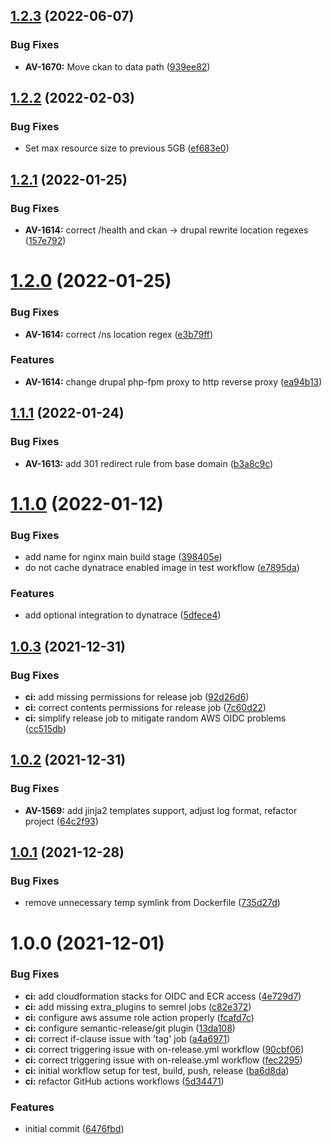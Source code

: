 ## [1.2.3](https://github.com/vrk-kpa/opendata-nginx/compare/v1.2.2...v1.2.3) (2022-06-07)


### Bug Fixes

* **AV-1670:** Move ckan to data path ([939ee82](https://github.com/vrk-kpa/opendata-nginx/commit/939ee82730b461f398d9f54f4e01414e79f9c60b))

## [1.2.2](https://github.com/vrk-kpa/opendata-nginx/compare/v1.2.1...v1.2.2) (2022-02-03)


### Bug Fixes

* Set max resource size to previous 5GB ([ef683e0](https://github.com/vrk-kpa/opendata-nginx/commit/ef683e04d95a54b8e0bc049fa35b271c1049afb0))

## [1.2.1](https://github.com/vrk-kpa/opendata-nginx/compare/v1.2.0...v1.2.1) (2022-01-25)


### Bug Fixes

* **AV-1614:** correct /health and ckan -> drupal rewrite location regexes ([157e792](https://github.com/vrk-kpa/opendata-nginx/commit/157e7929909093a7bd7272b6ef3f3409bab111d4))

# [1.2.0](https://github.com/vrk-kpa/opendata-nginx/compare/v1.1.1...v1.2.0) (2022-01-25)


### Bug Fixes

* **AV-1614:** correct /ns location regex ([e3b79ff](https://github.com/vrk-kpa/opendata-nginx/commit/e3b79ff3473c9f47482fa68b45a0bb4bc0fab5b0))


### Features

* **AV-1614:** change drupal php-fpm proxy to http reverse proxy ([ea94b13](https://github.com/vrk-kpa/opendata-nginx/commit/ea94b1385e8aebbec2c5f01d8d0a10a1b0782671))

## [1.1.1](https://github.com/vrk-kpa/opendata-nginx/compare/v1.1.0...v1.1.1) (2022-01-24)


### Bug Fixes

* **AV-1613:** add 301 redirect rule from base domain ([b3a8c9c](https://github.com/vrk-kpa/opendata-nginx/commit/b3a8c9c1ce0d7e462affe30f2ee4b42cf9b54da9))

# [1.1.0](https://github.com/vrk-kpa/opendata-nginx/compare/v1.0.3...v1.1.0) (2022-01-12)


### Bug Fixes

* add name for nginx main build stage ([398405e](https://github.com/vrk-kpa/opendata-nginx/commit/398405effa3d0e89398ddc2dc82233b60f675d3c))
* do not cache dynatrace enabled image in test workflow ([e7895da](https://github.com/vrk-kpa/opendata-nginx/commit/e7895daba7089ba7f4883146880f003a377bf80d))


### Features

* add optional integration to dynatrace ([5dfece4](https://github.com/vrk-kpa/opendata-nginx/commit/5dfece4373fe3b921a55825799c19617c1bf0172))

## [1.0.3](https://github.com/vrk-kpa/opendata-nginx/compare/v1.0.2...v1.0.3) (2021-12-31)


### Bug Fixes

* **ci:** add missing permissions for release job ([92d26d6](https://github.com/vrk-kpa/opendata-nginx/commit/92d26d6879a9a0b3f10ec047d07236876ea367a5))
* **ci:** correct contents permissions for release job ([7c60d22](https://github.com/vrk-kpa/opendata-nginx/commit/7c60d223617d930be47e1d2d6cc7e11e6a4188bb))
* **ci:** simplify release job to mitigate random AWS OIDC problems ([cc515db](https://github.com/vrk-kpa/opendata-nginx/commit/cc515dbe7026193338c517d070c52c09b0530844))

## [1.0.2](https://github.com/vrk-kpa/opendata-nginx/compare/v1.0.1...v1.0.2) (2021-12-31)


### Bug Fixes

* **AV-1569:** add jinja2 templates support, adjust log format, refactor project ([64c2f93](https://github.com/vrk-kpa/opendata-nginx/commit/64c2f932635b6041e2c37156a2743df2589a80ca))

## [1.0.1](https://github.com/vrk-kpa/opendata-nginx/compare/v1.0.0...v1.0.1) (2021-12-28)


### Bug Fixes

* remove unnecessary temp symlink from Dockerfile ([735d27d](https://github.com/vrk-kpa/opendata-nginx/commit/735d27d19a07d8e16a6de6c4ef52938f32c6c2b0))

# 1.0.0 (2021-12-01)


### Bug Fixes

* **ci:** add cloudformation stacks for OIDC and ECR access ([4e729d7](https://github.com/vrk-kpa/opendata-nginx/commit/4e729d7345836b5e12914244fbb7b806262c5a14))
* **ci:** add missing extra_plugins to semrel jobs ([c82e372](https://github.com/vrk-kpa/opendata-nginx/commit/c82e3729fb9d4d5c04f8b0f3f0149351517fd083))
* **ci:** configure aws assume role action properly ([fcafd7c](https://github.com/vrk-kpa/opendata-nginx/commit/fcafd7c4c56fa822dfdd85a6c1b0c22c4748d92b))
* **ci:** configure semantic-release/git plugin ([13da108](https://github.com/vrk-kpa/opendata-nginx/commit/13da1084668e0b1fe6144dcd9aef727562c44256))
* **ci:** correct if-clause issue with 'tag' job ([a4a6971](https://github.com/vrk-kpa/opendata-nginx/commit/a4a697176858b3ae76861b786c75604829f4a81c))
* **ci:** correct triggering issue with on-release.yml workflow ([90cbf06](https://github.com/vrk-kpa/opendata-nginx/commit/90cbf060097ab9776e60834d5cc435a85070decf))
* **ci:** correct triggering issue with on-release.yml workflow ([fec2295](https://github.com/vrk-kpa/opendata-nginx/commit/fec229537b11ebc15ea73e6f86f899fbe831994f))
* **ci:** initial workflow setup for test, build, push, release ([ba6d8da](https://github.com/vrk-kpa/opendata-nginx/commit/ba6d8dafe6003218675d3c7a7db284f43751540a))
* **ci:** refactor GitHub actions workflows ([5d34471](https://github.com/vrk-kpa/opendata-nginx/commit/5d34471bbc25e6af3a07908794290f5639f709ab))


### Features

* initial commit ([6476fbd](https://github.com/vrk-kpa/opendata-nginx/commit/6476fbd929e899caf2c4f07ee7ab17fc860645dd))
